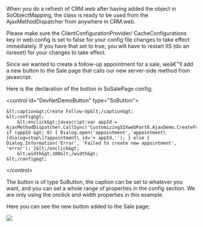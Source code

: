 <properties date="2016-06-24"
SortOrder="17"
/>

When you do a refresh of CRM.web after having added the object in SoObjectMapping, the class is ready to be used from the AjaxMethodDispatcher from anywhere in CRM.web.

Please make sure the ClientConfigurationProvider/ CacheConfigurations key in web.config is set to false for your config file changes to take effect immediately. If you have that set to true, you will have to restart IIS (do an iisreset) for your changes to take effect.

Since we wanted to create a follow-up appointment for a sale, weâ€™ll add a new button to the Sale page that calls our new server-side method from javascript.

Here is the declaration of the button in SoSalePage.config;

&lt;control id="DevNetDemoButton" type="SoButton"&gt;

    &lt;caption&gt;Create Follow-Up&lt;/caption&gt;
    &lt;config&gt;
        &lt;onclick&gt;javascript:var appId = AjaxMethodDispatcher.CallSync('CustomizingSIXwebPart6.AjaxDemo.CreateFollowUp'); if (appId &gt; 0) { Dialog.open('appointment','appointment\[dialog=stop\]?appointment\_id='+ appId,''); } else { Dialog.Information('Error', 'Failed to create new appointment', 'error'); }&lt;/onclick&gt;
        &lt;width&gt;100&lt;/width&gt;
    &lt;/config&gt;

&lt;/control&gt;

The button is of type SoButton, the caption can be set to whatever you want, and you can set a whole range of properties in the config section. We are only using the onclick and width properties in this example.

Here you can see the new button added to the Sale page;

<img src="../Custom%20Ajax%20Methods_files/image001.jpg" class="c18" />
